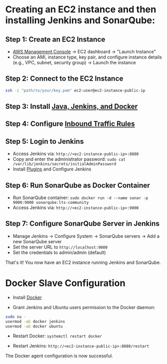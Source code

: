 # Creating an EC2 instance and then installing Jenkins and SonarQube:

## Step 1: Create an EC2 Instance
- [AWS Management Console](https://aws.amazon.com/console/) -> EC2 dashboard -> "Launch Instance" 
- Choose an AMI, instance type, key pair, and configure instance details (e.g., VPC, subnet, security group)
-> Launch the instance



## Step 2: Connect to the EC2 Instance
```bash
ssh -i "path/to/your/key.pem" ec2-user@ec2-instance-public-ip
```


## Step 3: Install [Java, Jenkins, and Docker](https://github.com/ritvikraj-cse/Projects/blob/Jenkins/Boardgamepipeline_s/PHASE-1/Jenkins.md)


## Step 4: Configure [Inbound Traffic Rules](https://github.com/ritvikraj-cse/Projects/blob/Jenkins/Boardgamepipeline_s/PHASE-1/Screenshot%202024-03-13%20002123.png)


## Step 5: Login to Jenkins

- Access Jenkins via: ```http://<ec2-instance-public-ip>:8080```
- Copy and enter the administrator password: ```sudo cat /var/lib/jenkins/secrets/initialAdminPassword```
- Install [Plugins](https://github.com/ritvikraj-cse/Projects/blob/Jenkins/Boardgamepipeline_s/PHASE-3/CICD.md) and Configure Jenkins






## Step 6: Run SonarQube as Docker Container

- Run SonarQube container: ```sudo docker run -d --name sonar -p 9000:9000 sonarqube:lts-community```
- Access Jenkins via: ```http://<ec2-instance-public-ip>:9000```


## Step 7: Configure SonarQube Server in Jenkins

- Manage Jenkins -> Configure System -> SonarQube servers -> Add a new SonarQube server
- Set the server URL to ```http://localhost:9000```
- Set the credentials to admin/admin (default)

That's it! You now have an EC2 instance running Jenkins and SonarQube.



# Docker Slave Configuration

- Install [Docker](https://github.com/ritvikraj-cse/Projects/blob/Jenkins/Boardgamepipeline_s/PHASE-1/Jenkins.md)

- Grant Jenkins and Ubuntu users permission to the Docker daemon:
```bash
sudo su -
usermod -aG docker jenkins
usermod -aG docker ubuntu
```

- Restart Docker: ```systemctl restart docker```

- Restart Jenkins:
    ```http://<ec2-instance-public-ip>:8080/restart```

The Docker agent configuration is now successful.


